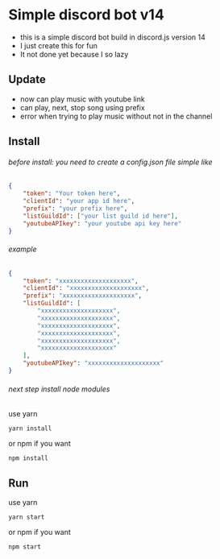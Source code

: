 # Simple discord bot v14

<!-- description -->

-   this is a simple discord bot build in discord.js version 14
-   I just create this for fun
-   It not done yet because I so lazy

## Update

-   now can play music with youtube link
-   can play, next, stop song using prefix
-   error when trying to play music without not in the channel

## Install

###### before install: you need to create a config.json file simple like

```json
{
    "token": "Your token here",
    "clientId": "your app id here",
    "prefix": "your prefix here",
    "listGuildId": ["your list guild id here"],
    "youtubeAPIkey": "your youtube api key here"
}
```

###### example

```json
{
    "token": "xxxxxxxxxxxxxxxxxxxx",
    "clientId": "xxxxxxxxxxxxxxxxxxxx",
    "prefix": "xxxxxxxxxxxxxxxxxxxx",
    "listGuildId": [
        "xxxxxxxxxxxxxxxxxxxx",
        "xxxxxxxxxxxxxxxxxxxx",
        "xxxxxxxxxxxxxxxxxxxx",
        "xxxxxxxxxxxxxxxxxxxx",
        "xxxxxxxxxxxxxxxxxxxx",
        "xxxxxxxxxxxxxxxxxxxx"
    ],
    "youtubeAPIkey": "xxxxxxxxxxxxxxxxxxxx"
}
```

###### next step install node modules

use yarn

```yarn
yarn install
```

or npm if you want

```npm
npm install
```

## Run

use yarn

```yarn
yarn start
```

or npm if you want

```npm
npm start
```
